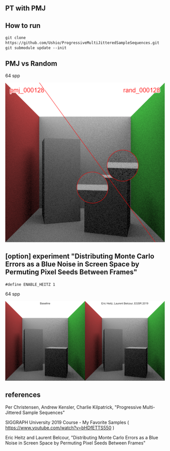## PT with PMJ

## How to run

```
git clone https://github.com/Ushio/ProgressiveMultiJitteredSampleSequences.git
git submodule update --init
```

## PMJ vs Random
64 spp

![img](cmp_random_pmj.png)


## [option] experiment "Distributing Monte Carlo Errors as a Blue Noise in Screen Space by Permuting Pixel Seeds Between Frames"

```
#define ENABLE_HEITZ 1
```

64 spp

![img](data/comp.png)


## references 
Per Christensen, Andrew Kensler, Charlie Kilpatrick, "Progressive Multi-Jittered Sample Sequences"

SIGGRAPH University 2019 Course - My Favorite Samples ( https://www.youtube.com/watch?v=bHDfETTS550 )

Eric Heitz and Laurent Belcour, "Distributing Monte Carlo Errors as a Blue Noise in Screen Space by Permuting Pixel Seeds Between Frames"
